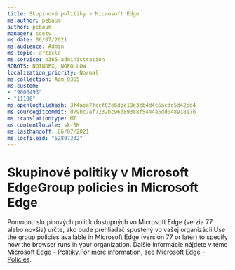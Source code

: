 ```yaml
---
title: Skupinové politiky v Microsoft Edge
ms.author: pebaum
author: pebaum
manager: scotv
ms.date: 06/07/2021
ms.audience: Admin
ms.topic: article
ms.service: o365-administration
ROBOTS: NOINDEX, NOFOLLOW
localization_priority: Normal
ms.collection: Adm_O365
ms.custom:
- "9006493"
- "11108"
ms.openlocfilehash: 3f4aea7fccf02e6dba19e3eb4d4c6acdc5d42cd4
ms.sourcegitcommit: d79bc7ef7232bc96d89388f5444a5dd04891817b
ms.translationtype: MT
ms.contentlocale: sk-SK
ms.lasthandoff: 06/07/2021
ms.locfileid: "52897332"
---
```

# <a name="group-policies-in-microsoft-edge"></a><span data-ttu-id="c8d13-102">Skupinové politiky v Microsoft Edge</span><span class="sxs-lookup"><span data-stu-id="c8d13-102">Group policies in Microsoft Edge</span></span>

<span data-ttu-id="c8d13-103">Pomocou skupinových politík dostupných vo Microsoft Edge (verzia 77 alebo novšia) určte, ako bude prehliadač spustený vo vašej organizácii.</span><span class="sxs-lookup"><span data-stu-id="c8d13-103">Use the group policies available in Microsoft Edge (version 77 or later) to specify how the browser runs in your organization.</span></span> <span data-ttu-id="c8d13-104">Ďalšie informácie nájdete v téme [Microsoft Edge – Politiky.](/deployedge/microsoft-edge-policies#available-policies)</span><span class="sxs-lookup"><span data-stu-id="c8d13-104">For more information, see [Microsoft Edge - Policies](/deployedge/microsoft-edge-policies#available-policies).</span></span>